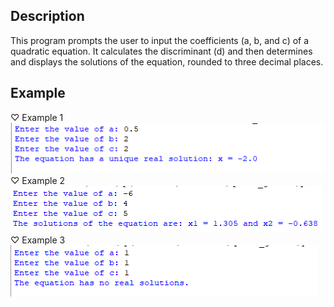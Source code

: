 ## Description 
This program prompts the user to input the coefficients (a, b, and c) of a quadratic equation. It calculates the discriminant (d) and then determines and displays the solutions of the equation, rounded to three decimal places.
## Example
♡ Example 1  
<img src="example1.png">  
♡ Example 2     
<img src="example2.png">  
♡ Example 3    
<img src="example3.png">
